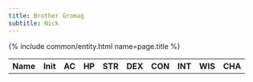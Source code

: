 ```yaml
---
title: Brother Gromag
subtitle: Nick
---
```


<table>
<th>Name</th>
<th>Init</th>
<th>AC</th>
<th>HP</th>
<th>STR</th>
<th>DEX</th>
<th>CON</th>
<th>INT</th>
<th>WIS</th>
<th>CHA</th>
{% include common/entity.html name=page.title %}
</table>
